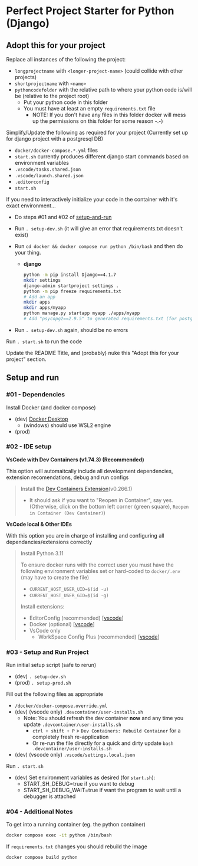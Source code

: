 # Perfect Project Starter for Python (Django)

## Adopt this for your project

Replace all instances of the following the project:
* `longprojectname` with `<longer-project-name>` (could collide with other projects)
* `shortprojectname` with `<name>`
* `pythoncodefolder` with the relative path to where your python code is/will be (relative to the project root)
    * Put your python code in this folder
    * You must have at least an empty `requirements.txt` file
        * NOTE: If you don't have any files in this folder docker will mess up the permissions on this folder for some reason -.-)

Simplify/Update the following as required for your project (Currently set up for django project with a postgresql DB)
* `docker/docker-compose.*.yml` files
* `start.sh` currently produces different django start commands based on environment variables
* `.vscode/tasks.shared.json`
* `.vscode/launch.shared.json`
* `.editorconfig`
* `start.sh`

If you need to interactively initialize your code in the container with it's exact environment...
* Do steps #01 and #02 of [setup-and-run](#setup-and-run)
* Run `. setup-dev.sh` (it will give an error that requirements.txt doesn't exist)
* Run `cd docker && docker compose run python /bin/bash` and then do your thing.
    * **django**
        ```bash
        python -m pip install Django==4.1.7
        mkdir settings
        django-admin startproject settings .
        python -m pip freeze requirements.txt
        # Add an app
        mkdir apps
        mkdir apps/myapp
        python manage.py startapp myapp ./apps/myapp
        # Add "psycopg2==2.9.5" to generated requirements.txt (for postgresql)
        ```

* Run `. setup-dev.sh` again, should be no errors

Run `. start.sh` to run the code

Update the README Title, and (probably) nuke this "Adopt this for your project" section.

## Setup and run

### #01 - Dependencies

Install Docker (and docker compose)
* (dev) [Docker Desktop](https://www.docker.com/products/docker-desktop/)
    * (windows) should use WSL2 engine
* (prod)

### #02 - IDE setup

**VsCode with Dev Containers (v1.74.3) (Recommended)**

This option will automaitcally include all development dependencies, extension recomendations, debug and run configs

> Install the [Dev Containers Extension](https://marketplace.visualstudio.com/items?itemName=ms-vscode-remote.remote-containers)(v0.266.1)
> * It should ask if you want to "Reopen in Container", say yes. (Otherwise, click on the bottom left corner (green square), `Reopen in Container (Dev Container)`)

**VsCode local & Other IDEs**

With this option you are in charge of installing and configuring all dependancies/extensions correctly

> Install Python 3.11
>
> To ensure docker runs with the correct user you must have the following environment variables set or hard-coded to `docker/.env` (may have to create the file)
> * `CURRENT_HOST_USER_UID=$(id -u)`
> * `CURRENT_HOST_USER_GID=$(id -g)`
>
> Install extensions:
> * EditorConfig (recommended) [[vscode](https://marketplace.visualstudio.com/items?itemName=EditorConfig.EditorConfig)]
> * Docker (optional) [[vscode](https://marketplace.visualstudio.com/items?itemName=ms-azuretools.vscode-docker)]
> * VsCode only
>   * WorkSpace Config Plus (recommended) [[vscode](https://marketplace.visualstudio.com/items?itemName=swellaby.workspace-config-plus)]

### #03 - Setup and Run Project

Run initial setup script (safe to rerun)
* (dev) `. setup-dev.sh`
* (prod) `. setup-prod.sh`

Fill out the following files as appropriate
* `/docker/docker-compose.override.yml`
* (dev) (vscode only) `.devcontainer/user-installs.sh`
    * Note: You should refresh the dev container **now** and any time you update `.devcontainer/user-installs.sh`
        * `ctrl + shift + P` > `Dev Containers: Rebuild Container` for a completely fresh re-application
        * Or re-run the file directly for a quick and dirty update `bash .devcontainer/user-installs.sh`
* (dev) (vscode only) `.vscode/settings.local.json`

Run `. start.sh`
* (dev) Set environment variables as desired (for `start.sh`):
    * START_SH_DEBUG=true if you want to debug
    * START_SH_DEBUG_WAIT=true if want the program to wait until a debugger is attached

### #04 - Additional Notes

To get into a running container (eg. the python container)
```bash
docker compose exec -it python /bin/bash
```
If `requirements.txt` changes you should rebuild the image
```bash
docker compose build python
```
